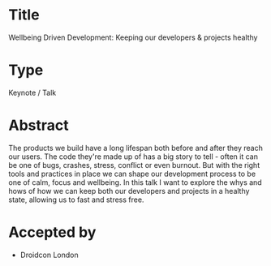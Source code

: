 # Title

Wellbeing Driven Development: Keeping our developers & projects healthy

# Type

Keynote / Talk

# Abstract

The products we build have a long lifespan both before and after they reach our users. The code they're made up of has a big story to tell -
often it can be one of bugs, crashes, stress, conflict or even burnout. But with the right tools and practices in place we can shape
our development process to be one of calm, focus and wellbeing. In this talk I want to explore the whys and hows of how we can
keep both our developers and projects in a healthy state, allowing us to fast and stress free.

# Accepted by

- Droidcon London
